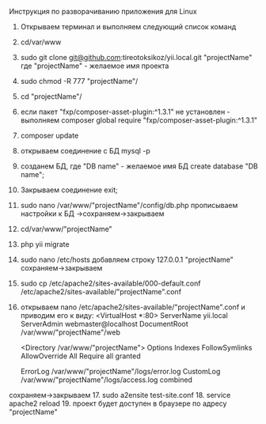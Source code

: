 Инструкция по разворачиванию приложения для Linux
1. Открываем терминал и выполняем следующий список команд
2. cd/var/www
3. sudo git clone git@github.com:tireotoksikoz/yii.local.git "projectName"
где "projectName" - желаемое имя проекта 
4. sudo chmod -R 777 "projectName"/
5. cd "projectName"/
6. если пакет "fxp/composer-asset-plugin:^1.3.1" не установлен - выполняем
composer global require "fxp/composer-asset-plugin:^1.3.1"
7. composer update
8. открываем соединение с БД
mysql -p
9. созданем БД, где "DB name" - желаемое имя БД
create database "DB name";
10. Закрываем соединение
exit;
11. sudo nano /var/www/"projectName"/config/db.php
прописываем настройки к БД ->сохраняем->закрываем
12. cd/var/www/"projectName"
13. php yii migrate
14. sudo nano /etc/hosts
добавляем строку 127.0.0.1 "projectName"
сохраняем->закрываем
15. sudo cp /etc/apache2/sites-available/000-default.conf /etc/apache2/sites-available/"projectName".conf
16. открываем nano /etc/apache2/sites-available/"projectName".conf и приводим его к виду:
<VirtualHost *:80>
	ServerName yii.local
	ServerAdmin webmaster@localhost
	DocumentRoot /var/www/"projectName"/web

	 <Directory /var/www/"projectName">
        Options Indexes FollowSymlinks
        AllowOverride All
    	Require all granted
    </Directory>
	
	ErrorLog /var/www/"projectName"/logs/error.log
	CustomLog /var/www/"projectName"/logs/access.log combined
</VirtualHost>

сохраняем->закрываем
17. sudo a2ensite test-site.conf
18. service apache2 reload
19. проект будет доступен в браузере по адресу "projectName"


